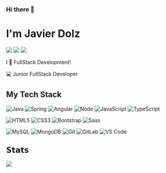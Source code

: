### Hi there 👋
# I'm Javier Dolz
[![](https://img.shields.io/twitter/url?label=@jdolz&logo=github&style=social&url=https%3A%2F%2Fwww.github.com%2Fjdolz)](https://github.com/jdolz)
[![](https://img.shields.io/twitter/url?label=Email&logo=gmail&style=social&url=http%3A%2F%2Fmailto%3Aj.dolz6549%40gmail.com)](mailto:j.dolz6549@gmail.com)
[![](https://img.shields.io/twitter/url?label=LinkedIn&logo=linkedin&style=social&url=https%3A%2F%2Fwww.linkedin.com%2Fin%2Fjdolzm)](https://linkedin.com/in/jdolzm)

I :call_me_hand: FullStack Development!

:computer: Junior FullStack Developer

## My Tech Stack

![Java](https://img.shields.io/badge/-Java-%23F7DF1C?style=flat-square&logo=java&logoColor=ffffff&labelColor=e32c2d&color=e32c2d)
![Spring](https://img.shields.io/badge/-Spring-%23F7DF1C?style=flat-square&logo=spring&logoColor=ffffff&labelColor=6aad3d&color=6aad3d)
![Angular](https://img.shields.io/badge/-Angular-%23282C34?style=flat-square&logo=angular&logoColor=ffffff&labelColor=B52E31&color=B52E31)
![Node](https://img.shields.io/badge/-Node.js-%23282C34?style=flat-square&logo=nodedotjs&logoColor=ffffff&labelColor=7cb700&color=7cb700)
![JavaScript](https://img.shields.io/badge/-JavaScript-%23F7DF1C?style=flat-square&logo=javascript&logoColor=000000&labelColor=%23F7DF1C&color=%23FFCE5A)
![TypeScript](https://img.shields.io/badge/-TypeScript-007ACC?style=flat-square&logo=typescript&logoColor=white)

![HTML5](https://img.shields.io/badge/-HTML5-%23E44D27?style=flat-square&logo=html5&logoColor=ffffff)
![CSS3](https://img.shields.io/badge/-CSS3-%231572B6?style=flat-square&logo=css3)
![Bootstrap](https://img.shields.io/badge/-Bootstrap-%231572B6?style=flat-square&logo=bootstrap&logoColor=ffffff&labelColor=8431f6&color=8431f6)
![Sass](https://img.shields.io/badge/-Sass-%23CC6699?style=flat-square&logo=sass&logoColor=ffffff)

![MySQL](https://img.shields.io/badge/-MySQL-%231572B6?style=flat-square&logo=mysql&logoColor=ffffff&labelColor=2374af&color=2374af)
![MongoDB](https://img.shields.io/badge/-mongoDB-%231572B6?style=flat-square&logo=mongodb&labelColor=ffffff&color=ffffff)
![Git](https://img.shields.io/badge/-Git-%23F05032?style=flat-square&logo=git&logoColor=%23ffffff)
![GitLab](https://img.shields.io/badge/-GitLab-FCA121?style=flat-square&logo=gitlab)
![VS Code](https://img.shields.io/badge/-VSCode-%23007ACC?style=flat-square&logo=visual-studio-code)

## 𝗦𝘁𝗮𝘁𝘀

![](https://github-readme-stats.vercel.app/api?username=jdolz&show_icons=true)
